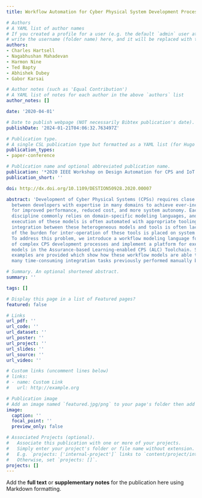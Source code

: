 ```yaml
---
title: Workflow Automation for Cyber Physical System Development Processes

# Authors
# A YAML list of author names
# If you created a profile for a user (e.g. the default `admin` user at `content/authors/admin/`), 
# write the username (folder name) here, and it will be replaced with their full name and linked to their profile.
authors:
- Charles Hartsell
- Nagabhushan Mahadevan
- Harmon Nine
- Ted Bapty
- Abhishek Dubey
- Gabor Karsai

# Author notes (such as 'Equal Contribution')
# A YAML list of notes for each author in the above `authors` list
author_notes: []

date: '2020-04-01'

# Date to publish webpage (NOT necessarily Bibtex publication's date).
publishDate: '2024-01-21T04:06:32.763497Z'

# Publication type.
# A single CSL publication type but formatted as a YAML list (for Hugo requirements).
publication_types:
- paper-conference

# Publication name and optional abbreviated publication name.
publication: '*2020 IEEE Workshop on Design Automation for CPS and IoT (DESTION)*'
publication_short: ''

doi: http://dx.doi.org/10.1109/DESTION50928.2020.00007

abstract: 'Development of Cyber Physical Systems (CPSs) requires close interaction
  between developers with expertise in many domains to achieve ever-increasing demands
  for improved performance, reduced cost, and more system autonomy. Each engineering
  discipline commonly relies on domain-specific modeling languages, and analysis and
  execution of these models is often automated with appropriate tooling. However,
  integration between these heterogeneous models and tools is often lacking, and most
  of the burden for inter-operation of these tools is placed on system developers.
  To address this problem, we introduce a workflow modeling language for the automation
  of complex CPS development processes and implement a platform for execution of these
  models in the Assurance-based Learning-enabled CPS (ALC) Toolchain. Several illustrative
  examples are provided which show how these workflow models are able to automate
  many time-consuming integration tasks previously performed manually by system developers. '

# Summary. An optional shortened abstract.
summary: ''

tags: []

# Display this page in a list of Featured pages?
featured: false

# Links
url_pdf: ''
url_code: ''
url_dataset: ''
url_poster: ''
url_project: ''
url_slides: ''
url_source: ''
url_video: ''

# Custom links (uncomment lines below)
# links:
# - name: Custom Link
#   url: http://example.org

# Publication image
# Add an image named `featured.jpg/png` to your page's folder then add a caption below.
image:
  caption: ''
  focal_point: ''
  preview_only: false

# Associated Projects (optional).
#   Associate this publication with one or more of your projects.
#   Simply enter your project's folder or file name without extension.
#   E.g. `projects: ['internal-project']` links to `content/project/internal-project/index.md`.
#   Otherwise, set `projects: []`.
projects: []
---
```


Add the **full text** or **supplementary notes** for the publication here using Markdown formatting.
